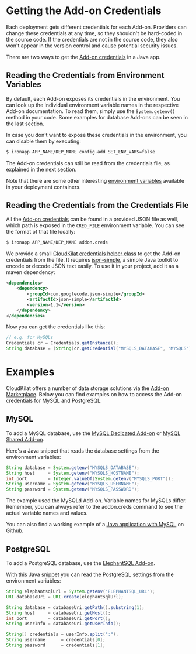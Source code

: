 # Getting the Add-on Credentials

Each deployment gets different credentials for each Add-on. Providers can
change these credentials at any time, so they shouldn't be hard-coded in the
source code. If the credentials are not in the source code, they also won't
appear in the version control and cause potential security issues.

There are two ways to get the [Add-on credentials] in a Java app.

## Reading the Credentials from Environment Variables

By default, each Add-on exposes its credentials in the environment. You can
look up the individual environment variable names in the respective Add-on
documentation. To read them, simply use the `System.getenv()` method in your code.
Some examples for database Add-ons can be seen in the last section.

In case you don't want to expose these credentials in the environment, you can
disable them by executing:
~~~bash
$ ironapp APP_NAME/DEP_NAME config.add SET_ENV_VARS=false
~~~

The Add-on credentials can still be read from the credentials file, as explained in the next section.

Note that there are some other interesting [environment variables]
available in your deployment containers.

## Reading the Credentials from the Credentials File

All the [Add-on credentials] can be found in a provided JSON file as well, which path
is exposed in the `CRED_FILE` environment variable. You can see the format of that file locally:

~~~bash
$ ironapp APP_NAME/DEP_NAME addon.creds
~~~

We provide a small [CloudKilat credentials helper class] to get the Add-on credentials from the file.
It requires [json-simple], a simple Java toolkit to encode or decode JSON text easily.
To use it in your project, add it as a maven dependency:
~~~xml
<dependencies>
    <dependency>
        <groupId>com.googlecode.json-simple</groupId>
        <artifactId>json-simple</artifactId>
        <version>1.1</version>
    </dependency>
</dependencies>
~~~

Now you can get the credentials like this:
~~~java
// e.g. for MySQLs
Credentials cr = Credentials.getInstance();
String database = (String)cr.getCredential("MYSQLS_DATABASE", "MYSQLS");
~~~

# Examples

CloudKilat offers a number of data storage solutions via the [Add-on Marketplace].
Below you can find examples on how to access the Add-on
credentials for MySQL and PostgreSQL.

## MySQL
To add a MySQL database, use the [MySQL Dedicated Add-on] or [MySQL Shared Add-on].

Here's a Java snippet that reads the database settings from the environment variables:
~~~java
String database = System.getenv("MYSQLS_DATABASE");
String host 	= System.getenv("MYSQLS_HOSTNAME");
int port 		= Integer.valueOf(System.getenv("MYSQLS_PORT"));
String username = System.getenv("MYSQLS_USERNAME");
String password = System.getenv("MYSQLS_PASSWORD");
~~~
The example used the MySQLd Add-on. Variable names for MySQLs differ. Remember, you can always refer to the addon.creds command to see the actual variable names and values.

You can also find a working example of a [Java application with MySQL] on Github.

## PostgreSQL

To add a PostgreSQL database, use the [ElephantSQL Add-on].

With this Java snippet you can read the PostgreSQL settings from the environment variables:
~~~java
String elephantsqlUrl = System.getenv("ELEPHANTSQL_URL");
URI databaseUri = URI.create(elephantsqlUrl);

String database = databaseUri.getPath().substring(1);
String host 	= databaseUri.getHost();
int port 		= databaseUri.getPort();
String userInfo = databaseUri.getUserInfo();

String[] credentials = userInfo.split(":");
String username 	 = credentials[0];
String password 	 = credentials[1];
~~~

[Java application with MySQL]: https://github.com/cloudControl/java-mysql-example-app
[Add-on Marketplace]: https://www.cloudcontrol.com/add-ons/?c=1
[environment variables]: https://www.cloudcontrol.com/dev-center/platform-documentation#environment-variables
[Add-on credentials]: https://www.cloudcontrol.com/dev-center/platform-documentation#add-on-credentials
[cred-env-vars]: https://www.cloudcontrol.com/dev-center/platform-documentation#enabling/disabling-credentials-environment-variables
[json-simple]: http://code.google.com/p/json-simple/
[CloudKilat credentials helper class]: https://gist.github.com/b350762c61fcc069b427
[MySQL Dedicated Add-on]: https://www.cloudcontrol.com/add-ons/mysqld
[MySQL Shared Add-on]: https://www.cloudcontrol.com/add-ons/mysqls
[ElephantSQL Add-on]: https://www.cloudcontrol.com/add-ons/elephantsql
